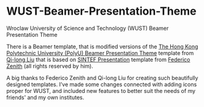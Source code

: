 # WUST-Beamer-Presentation-Theme
Wroclaw University of Science and Technology (WUST) Beamer Presentation Theme

There is a Beamer template, that is modified versions of the [The Hong Kong Polytechnic University (PolyU) Beamer Presentation Theme](https://www.overleaf.com/latex/templates/sintef-presentation/jhbhdffczpnx) template from [Qi-long Liu](mailto:qilong-kirov.liu@connect.polyu.hk) that is based on [SINTEF Presentation](https://www.overleaf.com/latex/templates/sintef-presentation/jhbhdffczpnx) template from [Federico Zenith](mailto:federico.zenith@sintef.no) (all rights reserved by him).

A big thanks to Federico Zenith and Qi-long Liu for creating such beautifully designed templates. I’ve made some changes connected with adding icons proper for WUST, and included new features to better suit the needs of my friends' and my own institutes.

